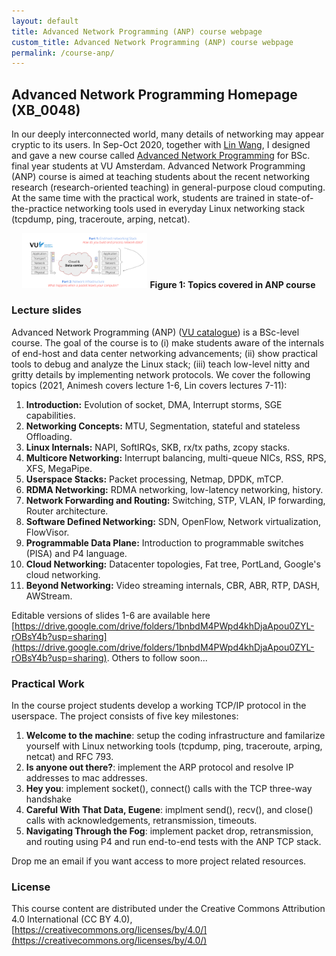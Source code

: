 ```yaml
---
layout: default
title: Advanced Network Programming (ANP) course webpage
custom_title: Advanced Network Programming (ANP) course webpage
permalink: /course-anp/
---
```


## Advanced Network Programming Homepage (XB_0048)

In our deeply interconnected world, many details of networking may appear cryptic to its users. In Sep-Oct 2020, together with [Lin Wang](https://linwang.info/), I designed and gave a new course called [Advanced Network Programming](https://studiegids.vu.nl/en/2020-2021/courses/XB_0048) for BSc. final year students at VU Amsterdam. Advanced Network Programming (ANP) course is aimed at teaching students about the recent networking research (research-oriented teaching) in general-purpose cloud computing. At the same time with the practical work, students are trained in state-of-the-practice networking tools used in everyday Linux networking stack (tcpdump, ping, traceroute, arping, netcat). 

<p align="center">
  <img width="200" src="/images/2021-anp.png" alt="The networking stack">
  <b>Figure 1: Topics covered in ANP course</b> 
</p>

### Lecture slides 
Advanced Network Programming (ANP) ([VU catalogue](https://studiegids.vu.nl/en/2020-2021/courses/XB_0048)) is a BSc-level course. The goal of the course is to (i) make students aware of the internals of end-host and data center networking advancements; (ii) show practical tools to debug and analyze the Linux stack; (iii) teach low-level nitty and gritty details by implementing network protocols. We cover the following topics (2021, Animesh covers lecture 1-6, Lin covers lectures 7-11):

  1. **Introduction:** Evolution of socket, DMA, Interrupt storms, SGE capabilities.
  2. **Networking Concepts:** MTU, Segmentation, stateful and stateless Offloading.
  3. **Linux Internals:** NAPI, SoftIRQs, SKB, rx/tx paths, zcopy stacks.
  4. **Multicore Networking:** Interrupt balancing, multi-queue NICs, RSS, RPS, XFS, MegaPipe.
  5. **Userspace Stacks:** Packet processing, Netmap, DPDK, mTCP.
  6. **RDMA Networking:** RDMA networking, low-latency networking, history.
  7. **Network Forwarding and Routing:** Switching, STP, VLAN, IP forwarding, Router architecture.
  8. **Software Defined Networking:** SDN, OpenFlow, Network virtualization, FlowVisor.
  9. **Programmable Data Plane:** Introduction to programmable switches (PISA) and P4 language.
  10. **Cloud Networking:** Datacenter topologies, Fat tree, PortLand, Google's cloud networking.
  11. **Beyond Networking:** Video streaming internals, CBR, ABR, RTP, DASH, AWStream.
  
Editable versions of slides 1-6 are available here [https://drive.google.com/drive/folders/1bnbdM4PWpd4khDjaApou0ZYL-rOBsY4b?usp=sharing](https://drive.google.com/drive/folders/1bnbdM4PWpd4khDjaApou0ZYL-rOBsY4b?usp=sharing). Others to follow soon... 

### Practical Work 

In the course project students develop a working TCP/IP protocol in the userspace. The project consists of five key milestones:

 1. **Welcome to the machine**: setup the coding infrastructure and familarize yourself with Linux networking tools (tcpdump, ping, traceroute, arping, netcat) and RFC 793.
 2. **Is anyone out there?**: implement the ARP protocol and resolve IP addresses to mac addresses. 
 3. **Hey you**: implement socket(), connect() calls with the TCP three-way handshake
 4. **Careful With That Data, Eugene**: implment send(), recv(), and close() calls with acknowledgements, retransmission, timeouts. 
 5. **Navigating Through the Fog**: implement packet drop, retransmission, and routing using P4 and run end-to-end tests with the ANP TCP stack. 

Drop me an email if you want access to more project related resources. 

### License  
This course content are distributed under the Creative Commons Attribution 4.0 International (CC BY 4.0), [https://creativecommons.org/licenses/by/4.0/](https://creativecommons.org/licenses/by/4.0/)

<!-- ### Acknowledgement
The project work is generously supported by Western Digital with their donation of ZNS devices and software support. 
-->
